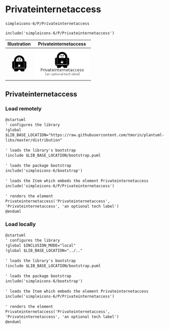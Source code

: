 # Privateinternetaccess


```text
simpleicons-6/P/Privateinternetaccess
```

```text
include('simpleicons-6/P/Privateinternetaccess')
```



| Illustration | Privateinternetaccess |
| :---: | :---: |
| ![illustration for Illustration](../../simpleicons-6/P/Privateinternetaccess.png) | ![illustration for Privateinternetaccess](../../simpleicons-6/P/Privateinternetaccess.Local.png) |




## Privateinternetaccess

### Load remotely
```plantuml
@startuml
' configures the library
!global $LIB_BASE_LOCATION="https://raw.githubusercontent.com/tmorin/plantuml-libs/master/distribution"

' loads the library's bootstrap
!include $LIB_BASE_LOCATION/bootstrap.puml

' loads the package bootstrap
include('simpleicons-6/bootstrap')

' loads the Item which embeds the element Privateinternetaccess
include('simpleicons-6/P/Privateinternetaccess')

' renders the element
Privateinternetaccess('Privateinternetaccess', 'Privateinternetaccess', 'an optional tech label')
@enduml
```

### Load locally
```plantuml
@startuml
' configures the library
!global $INCLUSION_MODE="local"
!global $LIB_BASE_LOCATION="../.."

' loads the library's bootstrap
!include $LIB_BASE_LOCATION/bootstrap.puml

' loads the package bootstrap
include('simpleicons-6/bootstrap')

' loads the Item which embeds the element Privateinternetaccess
include('simpleicons-6/P/Privateinternetaccess')

' renders the element
Privateinternetaccess('Privateinternetaccess', 'Privateinternetaccess', 'an optional tech label')
@enduml
```

